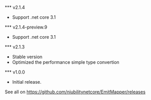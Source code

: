 
*** v2.1.4
 - Support .net core 3.1
 
*** v2.1.4-preview.9
 - Support .net core 3.1
  
*** v2.1.3
 - Stable version
 - Optimized the performance simple type convertion

*** v1.0.0
 - Initial release.

See all on https://github.com/niubilitynetcore/EmitMapper/releases
